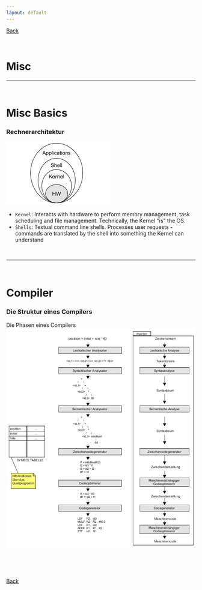 ```yaml
---
layout: default
---
```


[Back](../)

&nbsp;

# Misc
---

&nbsp;

# Misc Basics

### Rechnerarchitektur
![01](../assets/pics/architecture.png)  

- `Kernel`: Interacts with hardware to perform memory management, task scheduling and file management. Technically, the Kernel "is" the OS.  
- `Shells`: Textual command line shells. Processes user requests - commands are translated by the shell into something the Kernel can understand

&nbsp;

---  

&nbsp;

# Compiler

### Die Struktur eines Compilers  


Die Phasen eines Compilers
![c01](../assets/pics/compiler_01.png)  

&nbsp;

&nbsp;

[Back](../)
